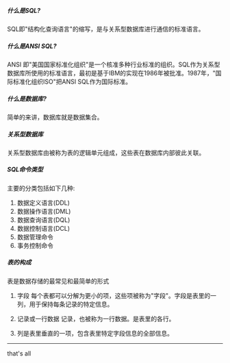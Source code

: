 ##### 什么是SQL?
SQL即"结构化查询语言"的缩写，是与关系型数据库进行通信的标准语言。


##### 什么是ANSI SQL?
ANSI 即"美国国家标准化组织"是一个核准多种行业标准的组织。SQL作为关系型数据库所使用的标准语言，最初是基于IBM的实现在1986年被批准。1987年，"国际标准化组织ISO"把ANSI SQL作为国际标准。


##### 什么是数据库?
简单的来讲，数据库就是数据集合。


##### 关系型数据库
关系型数据库由被称为表的逻辑单元组成，这些表在数据库内部彼此关联。


##### SQL命令类型
主要的分类包括如下几种:
1. 数据定义语言(DDL)
2. 数据操作语言(DML)
3. 数据查询语言(DQL)
4. 数据控制语言(DCL)
5. 数据管理命令
6. 事务控制命令


##### 表的构成
表是数据存储的最常见和最简单的形式

1. 字段
每个表都可以分解为更小的项，这些项被称为"字段"。字段是表里的一列，用于保持每条记录的特定信息。

2. 记录或一行数据
记录，也被称为一行数据。是表里的各行。

3. 列是表里垂直的一项，包含表里特定字段信息的全部信息。



---
that's all